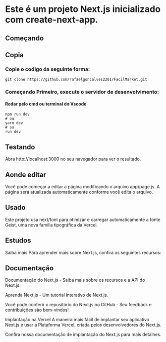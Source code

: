 # Este é um projeto Next.js inicializado com create-next-app.

## Começando

## Copia

### Copie o codigo da seguinte forma:
```
git clone https://github.com/rafaelgoncalves2201/FacilMarket.git
```

### Começando Primeiro, execute o servidor de desenvolvimento:

#### Rodar pelo cmd ou terminal do  Vscode
```
npm run dev
# ou
yarn dev
# ou
run dev
```

## Testando

Abra http://localhost:3000 no seu navegador para ver o resultado.

## Aonde editar

Você pode começar a editar a página modificando o arquivo app/page.js. A página será atualizada automaticamente conforme você edita o arquivo.

## Usado

Este projeto usa next/font para otimizar e carregar automaticamente a fonte Geist, uma nova família tipográfica da Vercel.

## Estudos

Saiba mais Para aprender mais sobre Next.js, confira os seguintes recursos:

## Documentação

Documentação do Next.js - Saiba mais sobre os recursos e a API do Next.js.

Aprenda Next.js - Um tutorial interativo de Next.js.

Você pode conferir o repositório do Next.js no GitHub - Seu feedback e contribuições são bem-vindos!

Implantação na Vercel A maneira mais fácil de implantar seu aplicativo Next.js é usar a Plataforma Vercel, criada pelos desenvolvedores do Next.js.

Confira nossa documentação de implantação do Next.js para mais detalhes.
